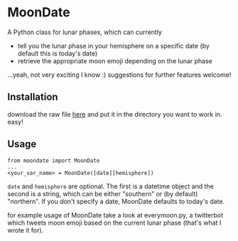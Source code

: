 MoonDate
========
A Python class for lunar phases, which can currently
- tell you the lunar phase in your hemisphere on a specific date (by default this is today's date)
- retrieve the appropriate moon emoji depending on the lunar phase

...yeah, not very exciting I know :) suggestions for further features welcome!

Installation
--------------
download the raw file [here]() and put it in the directory you want to work in. easy!

Usage
--------

```
from moondate import MoonDate
...
<your_var_name> = MoonDate([date][hemisphere])
```

`date` and `hemisphere` are optional. The first is a datetime object and the second is a string, which can be either "southern" or (by default) "northern".
If you don't specify a date, MoonDate defaults to today's date. 

for example usage of MoonDate take a look at everymoon.py, a twitterbot which tweets moon emoji based on the current lunar phase (that's what I wrote it for).
